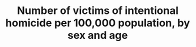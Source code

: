 ---
actual_indicator_available: "Estimated number of victims of intentional homicide per\
  \ 100,000 population, Estimated number of victims of intentional homicide by sex\
  \ and age\t\t\t"
actual_indicator_available_description: Estimated number of victims of intentional
  homicide per 100,000 population, Estimated number of victims of intentional homicide
  by sex and age
comments_and_limitations: NA
computation_units: "Estimated volume number and rate per 100,000\t\t\t\t\t\t\t"
data_non_statistical: false
date_metadata_updated: November 2017
date_of_national_source_publication: September 2017
disaggregation_categories: NA
disaggregation_geography: "National\t\t\t\t\t\t\t"
goal_meta_link: http://unstats.un.org/sdgs/files/metadata-compilation/Metadata-Goal-16.pdf
graph: longitudinal
graph_title: Estimated number of US victims of intentional homicide per 100,000 population
graph_type: line
has_metadata: true
indicator: 16.1.1
indicator_definition: "From UNODC:Intentional homicide is defined as the unlawful\
  \ death inflicted upon a person with the intent to cause death or serious injury\
  \ (Source: International Classification of Crime for Statistical Purposes, ICCS\
  \ 2015); the rate is defined as the total count of victims of intentional homicide\
  \ divided by the total resident population, expressed per 100,000 population. From\
  \ Goal 16 TST Working Group:  This indicator is a composite indicator constructed\
  \ by collecting two numbers, deaths from intentional homicides and deaths from conflict\
  \ to measure \"peace\" with respect to target 1 ' \"Significantly reduce all forms\
  \ of violence and related deaths everywhere.\" The rates of intentional homicide\
  \ and conflict-related deaths should be reported separately, as combining them into\
  \ one single indicator would risk conflating two distinct phenomena with differing\
  \ root causes as well as varying levels of precision in measurement. Still, they\
  \ are useful complements to each other as, by construction, they are exclusive and\
  \ non-overlapping (ie. By design, their conjunction does not double count violent\
  \ deaths). Intentional homicide is defined as the unlawful death inflicted upon\
  \ a person with the intent of cause death or serious injury (Source: International\
  \ Classification of Crime for Statistical Purposes (ICCS), 2015). ICCS recommends\
  \ that intentional homicides include: \tMurder \tHonour killing \tSerious assault\
  \ leading to death \tDeath as a result of terrorist activities \tDowry-related killings\
  \ \tFemicide \tInfanticide \tVoluntary manslaughter \tExtrajudicial killings \t\
  Killings caused by excessive force by law enforcement/state officials Conflict-related\
  \ deaths refer to those deaths caused by warring parties, including, but not limited\
  \ to, those caused by traditional battlefield fighting and bombardments (battle-related\
  \ deaths). The term conflict-related death is broader than the term \"battlerelated\
  \ death\" as it includes killings that amount to war crimes, such as targeting of\
  \ civilians or of military 'hors combat', killings associated with a conflict (but\
  \ not accompanied by a battle between warring parties) such as one-sided killings,\
  \ pogroms and genocides. Following the ICCS definition (see homicides at left) death\
  \ as a result of terrorist activities would be included in intentional homicides.\
  \ For both intentional homicides and conflict-related deaths, rates are defined\
  \ as the total count in deaths in a calendar year, respectively, divided by the\
  \ total resident population for the year, expressed per 100,000 population. The\
  \ denominator (100,000 population) has been adopted globally by law enforcement\
  \ as the standard for comparable measurement."
indicator_name: Number of victims of intentional homicide per 100,000 population,
  by sex and age
indicator_sort_order: 16-01-01
indicator_variable: est_vctm_hmcd_ per_100k
international_and_national_references: "\thttps://ucr.fbi.gov/crime-in-the-u.s/2016/crime-in-the-u.s.-2016\t\
  \t\t\t\t\t\t\t\t\t\t"
layout: indicator
national_geographical_coverage: United States
periodicity: "Annual\t\t\t\t\t\t\t"
permalink: /16-1-1/
published: true
rationale_interpretation: "From UNODC:\nThis indicator is widely used at national\
  \ and international level to measure the most extreme form of violent crime and\
  \ it also provides a direct indication of lack of security. Security from violence\
  \ is a pre-requisite for individuals to enjoy a safe and active life and for societies\
  \ and economies to develop freely. Intentional homicides occur in all countries\
  \ of the world and this indicator has a global applicability. Monitoring intentional\
  \ homicides is necessary to better assess their causes, drivers and consequences\
  \ and, in the longer term, to develop effective preventive measures. \nIf data are\
  \ properly disaggregated (as suggested in the ICCS), the indicator can identify\
  \ the different type of violence associated with homicide: inter-personal (including\
  \ partner and family-related violence), crime (including organized crime and other\
  \ forms of criminal activities) and political (including terrorism, hate crime).\
  \ \nThe interpretation of this indicator is straightforward also for non-specialised\
  \ users.\n\n From Goal 16 TST Working Group: \n As described above, this composite\
  \ indicator is comprised of two forms of violent deaths. Intentional homicides occur\
  \ in all countries of the world and have global applicability, while conflict-related\
  \ deaths occur in countries with ongoing conflicts/wars. Peace is a much broader\
  \ concept than violent deaths, however, it is difficult to measure many aspects\
  \ of peace (threats and the fear of violence, insecurity, and other forms of violence,\
  \ including damages to persons and property). Deaths due to violence are universally\
  \ and easily understood, are frequently monitored and are comparable with only minor\
  \ discrepancies in interpretation, largely due to the finality of death. Monitoring\
  \ intentional homicides is necessary to better assess their causes and consequences\
  \ and, in the longer term, to develop effective prevention measures. It is based\
  \ on statistical data routinely produced by law enforcement authorities and/or public\
  \ health institutions, with a high degree of international comparability. Conflict-related\
  \ deaths measure the direct impact of conflicts on populations in terms of losses\
  \ of life."
reporting_status: complete
sdg_goal: 16
source_active_1: true
source_agency_staff_email_1: CRIMESTATSINFO@FBI.GOV
source_agency_staff_name_1: FBI
source_agency_survey_dataset_1: FBI Uniform Crime Reporting Program Data Collection
source_notes_1: null
source_title_1: null
source_url_1: "\thttps://ucr.fbi.gov/crime-in-the-u.s/2016/crime-in-the-u.s.-2016\t\
  \t\t\t\t\t\t\t\t\t\t\t"
target: Significantly reduce all forms of violence and related death rates everywhere.
target_id: '16.1'
time_period: Annual
title: Number of victims of intentional homicide per 100,000 population, by sex and
  age
un_custodial_agency: UNODC, WHO  (Partnering Agencies:DESA Population Division)
un_designated_tier: '1'
us_method_of_computation: "These tables contain statistics for the entire United States.\
  \ Because not all law enforcement agencies provide data for complete reporting periods,\
  \ the Federal Bureau of Investigation (FBI) estimated crime numbers in these presentations.\
  \ The FBI computes estimates for participating agencies that do not provide 12 months\
  \ of complete data. For agencies supplying 3 to 11 months of data, the national\
  \ Uniform Crime Reporting (UCR) Program estimates for the missing data by following\
  \ a standard estimation procedure using the data provided by the agency. If an agency\
  \ has supplied less than 3 months of data, the FBI computes estimates by using the\
  \ known crime figures of similar areas within a state and assigning the same proportion\
  \ of crime volumes to nonreporting agencies. The estimation process considers the\
  \ following: population size covered by the agency; type of jurisdiction, e.g.,\
  \ police department versus sheriff\u2019s office; and geographic location. Much\
  \ of the data presented in the Crime in the United States publication are obtained\
  \ from the Monthly Return of Offenses Known to Police form which is required to\
  \ participate in the FBI UCR Program. Data sited from the FBI UCR Program\u2019\
  s website regarding the age and sex of a victim of homicide is obtained from the\
  \ Supplementary Homicide Report (SHR). The SHR provides additional details surrounding\
  \ the homicide such as victim and offender age, sex, and race, type of weapon, circumstance\
  \ during a homicide, and the relationship of the victim to the offender. The SHR\
  \ is not required for participation in the program. Murder victims with unknown\
  \ age and/or sex are not included in this table. To calculate the estimated number\
  \ of males, females, and age of the victim, the percent distribution was figured\
  \ using data supplied to the national UCR Program on the SHR. The resulting figure\
  \ was then applied to the total estimated number of homicides for the nation. The\
  \ homicide rate, defined as the number of offenses per 100,000 population, is derived\
  \ by first dividing the nation\u2019s population by 100,000 and then dividing the\
  \ number of offenses by the resulting figure."
variable_description: null
variable_notes: null
---